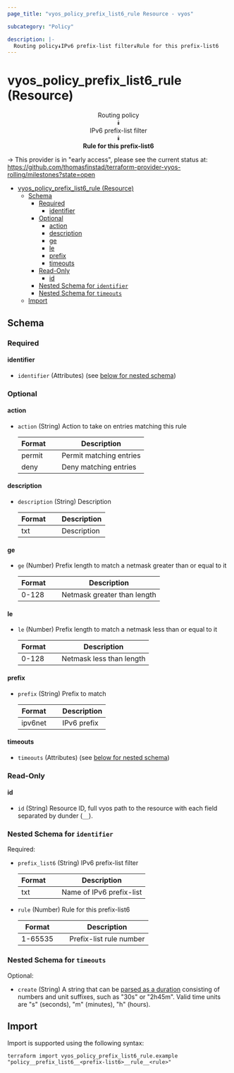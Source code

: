 ```yaml
---
page_title: "vyos_policy_prefix_list6_rule Resource - vyos"

subcategory: "Policy"

description: |-
  Routing policy⯯IPv6 prefix-list filter⯯Rule for this prefix-list6
---
```


# vyos_policy_prefix_list6_rule (Resource)
<center>


Routing policy  
⯯  
IPv6 prefix-list filter  
⯯  
**Rule for this prefix-list6**


</center>

-> This provider is in "early access", please see the current status at: https://github.com/thomasfinstad/terraform-provider-vyos-rolling/milestones?state=open

<!--TOC-->

- [vyos_policy_prefix_list6_rule (Resource)](#vyos_policy_prefix_list6_rule-resource)
  - [Schema](#schema)
    - [Required](#required)
      - [identifier](#identifier)
    - [Optional](#optional)
      - [action](#action)
      - [description](#description)
      - [ge](#ge)
      - [le](#le)
      - [prefix](#prefix)
      - [timeouts](#timeouts)
    - [Read-Only](#read-only)
      - [id](#id)
    - [Nested Schema for `identifier`](#nested-schema-for-identifier)
    - [Nested Schema for `timeouts`](#nested-schema-for-timeouts)
  - [Import](#import)

<!--TOC-->

<!-- schema generated by tfplugindocs -->
## Schema

### Required

#### identifier
- `identifier` (Attributes) (see [below for nested schema](#nestedatt--identifier))

### Optional

#### action
- `action` (String) Action to take on entries matching this rule

    |  Format  &emsp;|  Description              |
    |----------|---------------------------|
    |  permit  &emsp;|  Permit matching entries  |
    |  deny    &emsp;|  Deny matching entries    |
#### description
- `description` (String) Description

    |  Format  &emsp;|  Description  |
    |----------|---------------|
    |  txt     &emsp;|  Description  |
#### ge
- `ge` (Number) Prefix length to match a netmask greater than or equal to it

    |  Format  &emsp;|  Description                  |
    |----------|-------------------------------|
    |  0-128   &emsp;|  Netmask greater than length  |
#### le
- `le` (Number) Prefix length to match a netmask less than or equal to it

    |  Format  &emsp;|  Description               |
    |----------|----------------------------|
    |  0-128   &emsp;|  Netmask less than length  |
#### prefix
- `prefix` (String) Prefix to match

    |  Format   &emsp;|  Description  |
    |-----------|---------------|
    |  ipv6net  &emsp;|  IPv6 prefix  |
#### timeouts
- `timeouts` (Attributes) (see [below for nested schema](#nestedatt--timeouts))

### Read-Only

#### id
- `id` (String) Resource ID, full vyos path to the resource with each field separated by dunder (`__`).

<a id="nestedatt--identifier"></a>
### Nested Schema for `identifier`

Required:

- `prefix_list6` (String) IPv6 prefix-list filter

    |  Format  &emsp;|  Description               |
    |----------|----------------------------|
    |  txt     &emsp;|  Name of IPv6 prefix-list  |
- `rule` (Number) Rule for this prefix-list6

    |  Format   &emsp;|  Description              |
    |-----------|---------------------------|
    |  1-65535  &emsp;|  Prefix-list rule number  |


<a id="nestedatt--timeouts"></a>
### Nested Schema for `timeouts`

Optional:

- `create` (String) A string that can be [parsed as a duration](https://pkg.go.dev/time#ParseDuration) consisting of numbers and unit suffixes, such as &#34;30s&#34; or &#34;2h45m&#34;. Valid time units are &#34;s&#34; (seconds), &#34;m&#34; (minutes), &#34;h&#34; (hours).

## Import

Import is supported using the following syntax:

```shell
terraform import vyos_policy_prefix_list6_rule.example "policy__prefix_list6__<prefix-list6>__rule__<rule>"
```
